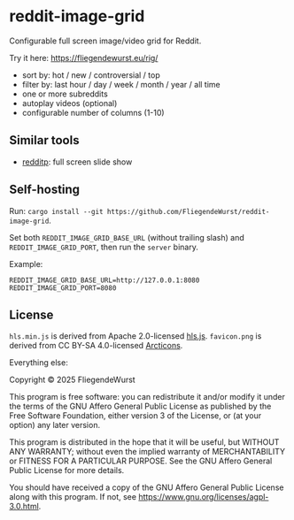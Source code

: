 reddit-image-grid
=================

Configurable full screen image/video grid for Reddit.

Try it here: https://fliegendewurst.eu/rig/

- sort by: hot / new / controversial / top
- filter by: last hour / day / week / month / year / all time
- one or more subreddits
- autoplay videos (optional)
- configurable number of columns (1-10)

## Similar tools

- [redditp](https://github.com/ubershmekel/redditp): full screen slide show

## Self-hosting

Run: `cargo install --git https://github.com/FliegendeWurst/reddit-image-grid`.

Set both `REDDIT_IMAGE_GRID_BASE_URL` (without trailing slash) and `REDDIT_IMAGE_GRID_PORT`, then run the `server` binary.

Example: 

```
REDDIT_IMAGE_GRID_BASE_URL=http://127.0.0.1:8080
REDDIT_IMAGE_GRID_PORT=8080
```

## License

`hls.min.js` is derived from Apache 2.0-licensed [hls.js](https://github.com/video-dev/hls.js/).
`favicon.png` is derived from CC BY-SA 4.0-licensed [Arcticons](https://github.com/Arcticons-Team/Arcticons).

Everything else:

Copyright © 2025 FliegendeWurst

This program is free software: you can redistribute it and/or modify
it under the terms of the GNU Affero General Public License as
published by the Free Software Foundation, either version 3 of the
License, or (at your option) any later version.

This program is distributed in the hope that it will be useful,
but WITHOUT ANY WARRANTY; without even the implied warranty of
MERCHANTABILITY or FITNESS FOR A PARTICULAR PURPOSE.  See the
GNU Affero General Public License for more details.

You should have received a copy of the GNU Affero General Public License
along with this program.  If not, see <https://www.gnu.org/licenses/agpl-3.0.html>.
